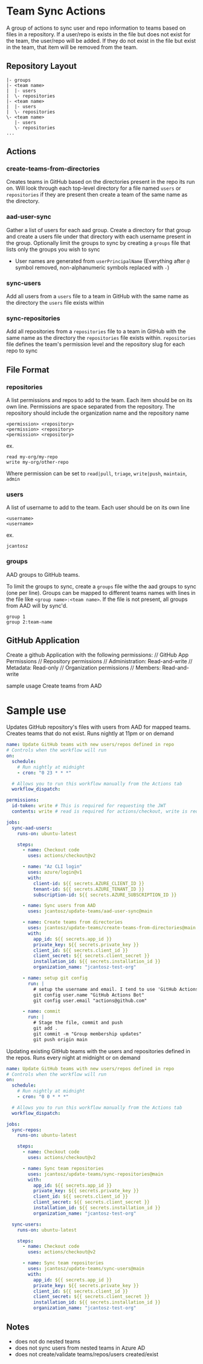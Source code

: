 # Team Sync Actions

A group of actions to sync user and repo information to teams based on files in a repository. If a user/repo is exists in the file but does not exist for the team, the user/repo will be added. If they do not exist in the file but exist in the team, that item will be removed from the team.

## Repository Layout

```
|- groups
|- <team name>
|  |- users
|  \- repositories
|- <team name>
|  |- users
|  \- repositories
\- <team name>
   |- users
   \- repositories
...
```

## Actions

### create-teams-from-directories

Creates teams in GitHub based on the directories present in the repo its run on. Will look through each top-level directory for a file named `users` or `repositories` if they are present then create a team of the same name as the directory.

### aad-user-sync

Gather a list of users for each aad group. Create a directory for that group and create a users file under that directory with each username present in the group. Optionally limit the groups to sync by creating a `groups` file that lists only the groups you wish to sync

- User names are generated from `userPrincipalName` (Everything after `@` symbol removed, non-alphanumeric symbols replaced with `-`)

### sync-users

Add all users from a `users` file to a team in GitHub with the same name as the directory the `users` file exists within

### sync-repositories

Add all repositories from a `repositories` file to a team in GitHub with the same name as the directory the `repositories` file exists within. `repositories` file defines the team's permission level and the repository slug for each repo to sync

## File Format

### repositories

A list permissions and repos to add to the team. Each item should be on its own line. Permissions are space separated from the repository. The repository should include the organization name and the repository name

```
<permission> <repository>
<permission> <repository>
<permission> <repository>
```

ex.

```
read my-org/my-repo
write my-org/other-repo
```

Where permission can be set to `read|pull`, `triage`, `write|push`, `maintain`, `admin`

### users

A list of username to add to the team. Each user should be on its own line


```
<username>
<username>
```

ex.

```
jcantosz
```

### groups

AAD groups to GitHub teams.

To limit the groups to sync, create a `groups` file withe the aad groups to sync (one per line). Groups can be mapped to different teams names with lines in the file like `<group name>:<team name>`. If the file is not present, all groups from AAD will by sync'd.

```
group 1
group 2:team-name
```

## GitHub Application

Create a github Application with the following permissions:
// GitHub App Permissions
// Repository permissions
// Administration: Read-and-write
// Metadata: Read-only
// Organization permissions
// Members: Read-and-write

sample usage
Create teams from AAD

# Sample use

Updates GitHub repository's files with users from AAD for mapped teams. Creates teams that do not exist. Runs nightly at 11pm or on demand

```yaml
name: Update GitHub teams with new users/repos defined in repo
# Controls when the workflow will run
on:
  schedule:
    # Run nightly at midnight
    - cron: "0 23 * * *"

  # Allows you to run this workflow manually from the Actions tab
  workflow_dispatch:

permissions:
  id-token: write # This is required for requesting the JWT
  contents: write # read is required for actions/checkout, write is required to create a release

jobs:
  sync-aad-users:
    runs-on: ubuntu-latest

    steps:
      - name: Checkout code
        uses: actions/checkout@v2

      - name: "Az CLI login"
        uses: azure/login@v1
        with:
          client-id: ${{ secrets.AZURE_CLIENT_ID }}
          tenant-id: ${{ secrets.AZURE_TENANT_ID }}
          subscription-id: ${{ secrets.AZURE_SUBSCRIPTION_ID }}

      - name: Sync users from AAD
        uses: jcantosz/update-teams/aad-user-sync@main

      - name: Create teams from directories
        uses: jcantosz/update-teams/create-teams-from-directories@main
        with:
          app_id: ${{ secrets.app_id }}
          private_key: ${{ secrets.private_key }}
          client_id: ${{ secrets.client_id }}
          client_secret: ${{ secrets.client_secret }}
          installation_id: ${{ secrets.installation_id }}
          organization_name: "jcantosz-test-org"

      - name: setup git config
        run: |
          # setup the username and email. I tend to use 'GitHub Actions Bot' with no email by default
          git config user.name "GitHub Actions Bot"
          git config user.email "actions@github.com"

      - name: commit
        run: |
          # Stage the file, commit and push
          git add .
          git commit -m "Group membership updates"
          git push origin main
```

Updating existing GitHub teams with the users and repositories defined in the repos. Runs every night at midnight or on demand

```yaml
name: Update GitHub teams with new users/repos defined in repo
# Controls when the workflow will run
on:
  schedule:
    # Run nightly at midnight
    - cron: "0 0 * * *"

  # Allows you to run this workflow manually from the Actions tab
  workflow_dispatch:

jobs:
  sync-repos:
    runs-on: ubuntu-latest

    steps:
      - name: Checkout code
        uses: actions/checkout@v2

      - name: Sync team repositories
        uses: jcantosz/update-teams/sync-repositories@main
        with:
          app_id: ${{ secrets.app_id }}
          private_key: ${{ secrets.private_key }}
          client_id: ${{ secrets.client_id }}
          client_secret: ${{ secrets.client_secret }}
          installation_id: ${{ secrets.installation_id }}
          organization_name: "jcantosz-test-org"

  sync-users:
    runs-on: ubuntu-latest

    steps:
      - name: Checkout code
        uses: actions/checkout@v2

      - name: Sync team repositories
        uses: jcantosz/update-teams/sync-users@main
        with:
          app_id: ${{ secrets.app_id }}
          private_key: ${{ secrets.private_key }}
          client_id: ${{ secrets.client_id }}
          client_secret: ${{ secrets.client_secret }}
          installation_id: ${{ secrets.installation_id }}
          organization_name: "jcantosz-test-org"
```

## Notes

- does not do nested teams
- does not sync users from nested teams in Azure AD
- does not create/validate teams/repos/users created/exist
